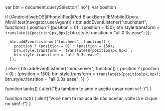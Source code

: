 var btn = document.querySelector(".no");
var position

if (/Android|webOS|iPhone|iPad|iPod|BlackBerry|IEMobile|Opera Mini/i.test(navigator.userAgent)) {
    btn.addEventListener("touchstart", function() {
        position ? (position = 0) : (position = 150);
        btn.style.transform = `translate(${position}px,0px)`;
        btn.style.transition = "all 0.3s ease";
      });
      
      btn.addEventListener("touchend", function() {
        position ? (position = 0) : (position = 150);
        btn.style.transform = `translate(${position}px,0px)`;
        btn.style.transition = "all 0.3s ease";
      });
  } else {
    btn.addEventListener("mouseover", function() {
        position ? (position = 0) : (position = 150);
        btn.style.transform = `translate(${position}px,0px)`;
        btn.style.transition = "all 0.3s ease";
        });
  }

function tanks() {
alert("Eu também te amo e aceito casar com vc! :)")
}  

function not() {
alert("Você nem ta maluca de não aceitar, volte lá e clique no sim! :/")
}
